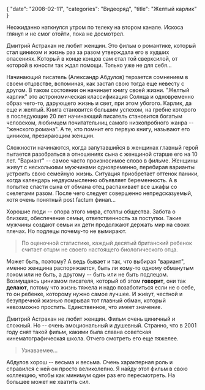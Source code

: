 {
   "date": "2008-02-11",
   "categories": "Видеоряд",
   "title": "Желтый карлик"
}

Неожиданно наткнулся утром по телеку на втором канале. Искоса глянул и не смог отойти, пока не досмотрел.

Дмитрий Астрахан не любит женщин. Это фильм о романтике, который стал циником и жизнь раз за разом утверждала его в худших опасениях. Который в конце концов сам стал той сверхсилой, от которой в юности так ждал помощи. Только уже не для себя...

Начинающий писатель (Александр Абдулов) терзается сомнением в своем отцовстве, вспоминая, как застал свою тогда еще невесту с другом. В таком состоянии он начинает книгу своей жизни. "Желтый карлик" это астрономическая классификация Солнца и одновременно образ чего-то, дарующего жизнь и свет, при этом убогого. Карлик, да еще и желтый. Книга становится большим успехом, на гребне которого в последующие 20 лет начинающий писатель становится богатым человеком, любимцем почитательниц самого низкопробного жанра -- "женского романа". А те, кто помнит его первую книгу, называют его циником, презирающим женщин.

Сложности начинаются, когда запутавшийся в женщинах главный герой пытается разобраться а отношениях сына с женщиной старше его на 10 лет. "Вариант" -- самое часто произносимое слово в фильме. Женщины живут с несколькими мужчинами одновременно, перебирая варианты устроить свою семейную жизнь. Ситуация приобретает оттенок паники, когда календарь недвусмысленно объявляет беременность. А в попытке спасти сына от обмана отец распахивает все шкафы со скелетами разом. После чего следует совершенно непредсказуемый, хотя очень понятный post factum финал...

Хорошие люди -- опора этого мира, столпы общества. Забота о близких, обеспечение семьи, ответственность за поступки. Такие мужчины создают семьи их дети продолжают держать мир на своих плечах. Но подлецы почему-то не вымирают.

> По оценочной статистике, каждый десятый британский ребенок считает отцом не своего настоящего биологического отца.

Может быть, поэтому? А ведь бывает и так, что выбирая "вариант", именно женщина распоряжается, быть ли кому-то одному обманутым лохом или не быть, а другому -- быть или не быть подлецом. Возмущаясь цинизмом писателя, который об этом **говорит**, они так **делают**, потому что жизнь тяжела и надо позаботиться если не о себе, то он ребенке, которому нужно самое лучшее. И живут, честной и безупречной жизнью покрывая тот главный обман, который невозможно простить. Единственное, что имеет значение.

Дмитрий Астрахан не любит женщин. Фильм очень циничный и сложный. Но -- очень эмоциональный и душевный. Странно, что в 2001 году снят такой фильм, какими была славна советская кинематографическая школа. Отчего смотреть его еще тяжелее.

> Узнаваемее...

Абдулов хорош -- весьма и весьма. Очень характерная роль и справился с ней он просто великолепно. Я найду этот фильм в свою коллекцию, чтобы как минимум один раз его пересмотреть. На большее может не хватить сил.
